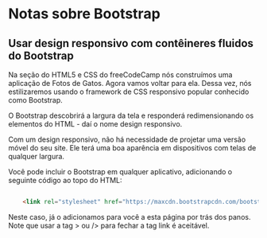 # Notas sobre Bootstrap

## Usar design responsivo com contêineres fluidos do Bootstrap

Na seção do HTML5 e CSS do freeCodeCamp nós construímos uma aplicação de Fotos de Gatos. Agora vamos voltar para ela. Dessa vez, nós estilizaremos usando o framework de CSS responsivo popular conhecido como Bootstrap.

O Bootstrap descobrirá a largura da tela e responderá redimensionando os elementos do HTML - daí o nome design responsivo.

Com um design responsivo, não há necessidade de projetar uma versão móvel do seu site. Ele terá uma boa aparência em dispositivos com telas de qualquer largura.

Você pode incluir o Bootstrap em qualquer aplicativo, adicionando o seguinte código ao topo do HTML:

```HTML

    <link rel="stylesheet" href="https://maxcdn.bootstrapcdn.com/bootstrap/3.3.7/css/bootstrap.min.css" integrity="sha384-BVYiiSIFeK1dGmJRAkycuHAHRg32OmUcww7on3RYdg4Va+PmSTsz/K68vbdEjh4u" crossorigin="anonymous"/>


```

Neste caso, já o adicionamos para você a esta página por trás dos panos. Note que usar a tag > ou /> para fechar a tag link é aceitável.

